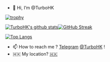 - 👋 Hi, I’m @TurboHK

[![trophy](https://github-profile-trophy.vercel.app/?username=TurboHK)](https://github.com/ryo-ma/github-profile-trophy)

[![TurboHK's github stats](https://github-readme-stats.vercel.app/api?username=TurboHK&show_icons=true&hide_title=false&count_private=true&include_all_commits&theme=chartreuse-dark)](https://github.com/TurboHK/TurboHK)<a href="https://git.io/streak-stats"><img src="https://github-readme-streak-stats.herokuapp.com?user=TurboHK&theme=dark&date_format=j%20M%5B%20Y%5D" alt="GitHub Streak" style="max-width: 100%;"></a>  

[![Top Langs](https://github-readme-stats.vercel.app/api/top-langs/?username=TurboHK&layout=compact&theme=dark)](https://github.com/TurboHK/TurboHK)

- 📫 How to reach me ? [Telegram](https://www.telegram.org/) [@TurboHK](https://t.me/TurboHK) !
- 🇭🇰 My location? [🇭🇰](https://en.wikipedia.org/wiki/Hong_Kong)

<!---
TurboHK/TurboHK is a ✨ special ✨ repository because its `README.md` (this file) appears on your GitHub profile.
You can click the Preview link to take a look at your changes.
--->
